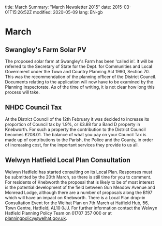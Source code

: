 title: March
Summary: "March Newsletter 2015"date: 2015-03-01T15:26:52Z
modified: 2020-05-09
lang: EN-gb

# March
## Swangley's Farm Solar PV
The proposed solar farm at Swangley's Farm has been 'called in'. It will
be referred to the Secretary of State for the Dept. for Communities and
Local Government under the Town and Country Planning Act 1990, Section
70. This was the recommendation of the planning officer of the District
Council. Documents relating to the application will now have to be
examined by the Planning Inspectorate. As of the time of writing, it is
not clear how long this process will take.
## NHDC Council Tax
At the District Council of the 12th February it was decided to increase
its proportion of Council tax by 1.9%, or &pound;3.88 for a Band D property in
Knebworth. For such a property the contribution to the District Council
becomes &pound;208.01. The balance of what you pay on your Council Tax is made
up of contributions to the Parish, the Police and the County, in order
of increasing cost, for the important services they provide to us all.
## Welwyn Hatfield Local Plan Consultation
Welwyn Hatfield has started consulting on its Local Plan. Responses must
be submitted by the 20th March, so there is still time for you to
comment. For residents of Knebworth the proposal that is likely to be of
most interest is the potential development of the field between Gun
Meadow Avenue and Monread Lodge, although there are a number of
proposals along the B197 which will have an impact on Knebworth.
There is a Local Plan drop-in Consultation Event for the Welhat Plan on
7th March at Hatfield Hub, 56, Town Centre, Hatfield, AL10 0JJ. For
further information contact the Welwyn Hatfield Planning Policy Team on
01707 357 000 or at planningpolicy@welhat.gov.uk.
